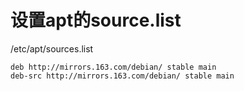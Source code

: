 # 设置apt的source.list

/etc/apt/sources.list

```
deb http://mirrors.163.com/debian/ stable main
deb-src http://mirrors.163.com/debian/ stable main
```

